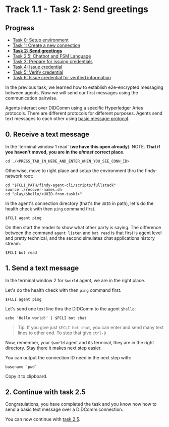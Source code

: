 # Track 1.1 - Task 2: Send greetings

## Progress

* [Task 0: Setup environment](../README.md)
* [Task 1: Create a new connection](../task1/README.md)
* [**Task 2: Send greetings**](../task2/README.md)
* [Task 2.5: Chatbot and FSM Language](../task2.5/README.md)
* [Task 3: Prepare for issuing credentials](../task3/README.md)
* [Task 4: Issue credential](../task4/README.md)
* [Task 5: Verify credential](../task5/README.md)
* [Task 6: Issue credential for verified information](../task6/README.md)

In the previous task, we learned how to establish e2e-encrypted messaging
between agents. Now we will send our first messages using the communication
pairwise.

Agents interact over DIDComm using a specific Hyperledger Aries protocols. There
are different protocols for different purposes. Agents send text messages to
each other using [basic message
protocol](https://github.com/hyperledger/aries-rfcs/blob/main/features/0095-basic-message/README.md).

## 0. Receive a text message

In the 'terminal window 1 read' (**we have this open already**):
NOTE. **That if you haven't moved, you are in the *almost* correct place**.
```shell
cd ./<PRESS_TAB_IN_HERE_AND_ENTER_WHEN_YOU_SEE_CONN_ID>
```
Otherwise, move to right place and setup the environment thru the findy-network 
root:
```shell
cd "$FCLI_PATH/findy-agent-cli/scripts/fullstack"
source ./recover-names.sh
cd "play/$hello/<UUID-from-task1>"
```
In the agent's connection directory (that's the `UUID` in path), let's do the
health check with then `ping` command first.
```shell
$FCLI agent ping
```

On then start the reader to show what other party is saying. The difference
between the command `agent listen` and `bot read` is that first is agent level
and pretty technical, and the second simulates chat applications history stream.

```shell
$FCLI bot read
```

## 1. Send a text message

In the terminal window 2 for `$world` agent, we are in the right place.

Let's do the health check with then `ping` command first.
```shell
$FCLI agent ping
```
Let's send one text line thru the DIDComm to the agent `$hello`:
```shell
echo 'Hello world!' | $FCLI bot chat
```
> Tip. If you give just `$FCLI bot chat`, you can enter and send many text lines
> to other end. To stop that give `ctrl-D`

Now, remember, your `$world` agent and its terminal, they are in the right
directory. Stay there it makes next step easier.

You can output the connection ID need in the next step with:
```shell
basename `pwd`
```
Copy it to clipboard.

## 2. Continue with task 2.5

Congratulations, you have completed the task and you know now how to send a basic
text message over a DIDComm connection.

You can now continue with [task 2.5](../task2.5/README.md).
